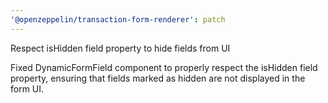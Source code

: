 ```yaml
---
'@openzeppelin/transaction-form-renderer': patch
---
```


Respect isHidden field property to hide fields from UI

Fixed DynamicFormField component to properly respect the isHidden field property, ensuring that fields marked as hidden are not displayed in the form UI.
